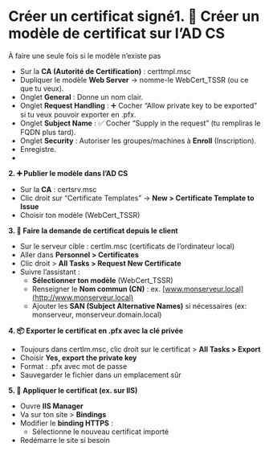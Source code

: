 # Créer un certificat signé**1. 🎯 Créer un modèle de certificat sur l’AD CS**

À faire une seule fois si le modèle n’existe pas

- Sur la **CA (Autorité de Certification)** : certtmpl.msc
- Dupliquer le modèle **Web Server** → nomme-le WebCert_TSSR (ou ce que tu veux).
- Onglet **General** : Donne un nom clair.
- Onglet **Request Handling** : ➕ Cocher “Allow private key to be exported” si tu veux pouvoir exporter en .pfx.
- Onglet **Subject Name** : ✅ Cocher “Supply in the request” (tu rempliras le FQDN plus tard).
- Onglet **Security** : Autoriser les groupes/machines à **Enroll** (Inscription).
- Enregistre.
- 

**2. ➕ Publier le modèle dans l’AD CS**

- Sur la **CA** : certsrv.msc
- Clic droit sur “Certificate Templates” → **New > Certificate Template to Issue**
- Choisir ton modèle (WebCert_TSSR)



**3. 🧾 Faire la demande de certificat depuis le client**

- Sur le serveur cible : certlm.msc (certificats de l’ordinateur local)
- Aller dans **Personnel > Certificates**
- Clic droit > **All Tasks > Request New Certificate**
- Suivre l’assistant :
  - **Sélectionner ton modèle** (WebCert_TSSR)
  - Renseigner le **Nom commun (CN)** : ex. [www.monserveur.local](http://www.monserveur.local)
  - Ajouter les **SAN (Subject Alternative Names)** si nécessaires (ex: monserveur, monserveur.domain.local)



**4. 📦 Exporter le certificat en .pfx avec la clé privée**

- Toujours dans certlm.msc, clic droit sur le certificat > **All Tasks > Export**
- Choisir **Yes, export the private key**
- Format : .pfx avec mot de passe
- Sauvegarder le fichier dans un emplacement sûr



**5. 🔧 Appliquer le certificat (ex. sur IIS)**

- Ouvre **IIS Manager**
- Va sur ton site > **Bindings**
- Modifier le **binding HTTPS** :
  - Sélectionne le nouveau certificat importé
- Redémarre le site si besoin
